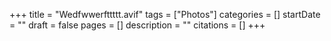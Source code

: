 +++
title = "Wedfwwerfttttt.avif"
tags = ["Photos"]
categories = []
startDate = ""
draft = false
pages = []
description = ""
citations = []
+++
